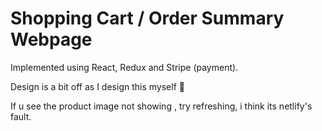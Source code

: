 # Shopping Cart / Order Summary Webpage
Implemented using React, Redux and Stripe (payment).

Design is a bit off as I design this myself 🧞

If u see the product image not showing , try refreshing, i think its netlify's fault.
